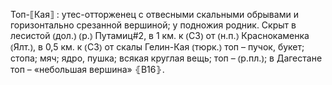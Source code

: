 ---
---

Топ-⟦Кая⟧
: утес-отторженец с отвесными скальными обрывами и горизонтально срезанной вершиной; у подножия родник. Скрыт в лесистой ⦅дол.⦆ ⦅р.⦆ Путамиц#2, в 1 км. к ⦅СЗ⦆ от ⦅н.п.⦆ Краснокаменка ⦅Ялт.⦆, в 0,5 км. к ⦅СЗ⦆ от скалы Гелин-Кая ⦅тюрк.⦆ топ – пучок, букет; стопа; мяч; ядро, пушка; всякая круглая вещь; топ – ⦅р.пл.⦆; в Дагестане топ – «небольшая вершина» ⦃В16⦄.

